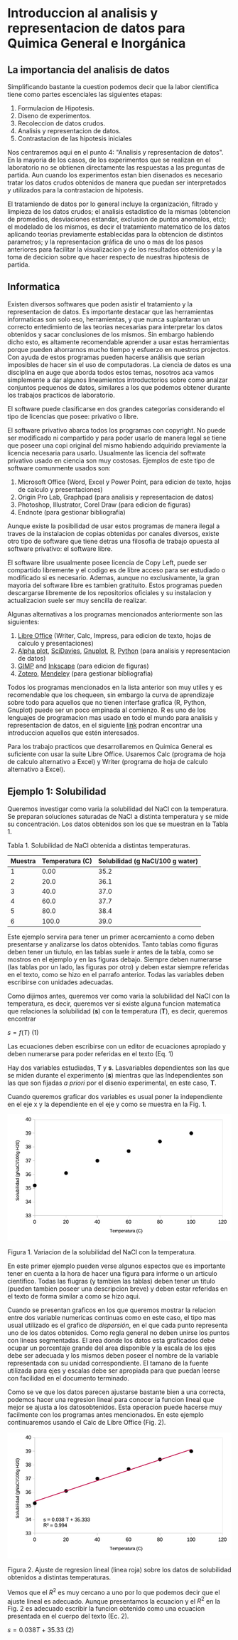 # Introduccion al analisis y representacion de datos para Quimica General e Inorgánica

## La importancia del analisis de datos

Simplificando bastante la cuestion podemos decir que la labor cientifica tiene como partes escenciales las siguientes etapas:

1. Formulacion de Hipotesis.
2. Diseno de experimentos.
3. Recoleccion de datos crudos.
4. Analisis y representacion de datos.
5. Contrastacion de las hipotesis iniciales

Nos centraremos aqui en el punto 4: "Analisis y representacion de datos". En la mayoria de los casos, de los experimentos que se realizan en el laboratorio no se obtienen directamente las respuestas a las preguntas de partida. Aun cuando los experimentos estan bien disenados es necesario tratar los datos crudos obtenidos de manera que puedan ser interpretados y utilizados para la contrastacion de hipotesis.

El tratamiendo de datos por lo general incluye la organización, filtrado y limpieza de los datos crudos; el analisis estadistico de la mismas (obtencion de promedios, desviaciones estandar, exclusion de puntos anomalos, etc); el modelado de los mismos, es decir el tratamiento matematico de los datos aplicando teorias previamente establecidas para la obtencion de distintos parametros; y la representacion gráfica de uno o mas de los pasos anteriores para facilitar la visualizacion y de los resultados obtenidos y la toma de decicion sobre que hacer respecto de nuestras hipotesis de partida.

## Informatica

Existen diversos softwares que poden asistir el tratamiento y la representacion de datos. Es importante destacar que las herramientas informaticas son solo eso, herramientas, y que nunca suplantaran un correcto entedimiento de las teorias necesarias para interpretar los datos obtenidos y sacar conclusiones de los mismos. Sin embargo habiendo dicho esto, es altamente recomendable aprender a usar estas herramientas porque pueden ahorrarnos mucho tiempo y esfuerzo en nuestros projectos. Con ayuda de estos programas pueden hacerse análisis  que serian imposibles de hacer sin el uso de computadoras. La ciencia de datos es una disciplina en auge que aborda todos estos temas, nosotros aca vamos simplemente a dar algunos lineamientos introductorios sobre como analzar conjuntos pequenos de datos, similares a los que podemos obtener durante los trabajos practicos de laboratorio.

El software puede clasificarse en dos grandes categorías considerando el tipo de licencias que posee: privativo o libre.

El software privativo abarca todos los programas con copyright. No puede ser modificado ni compartido y para poder usarlo de manera legal se tiene que poseer una copi original del mismo habiendo adquirido previamente la licencia necesaria para usarlo. Usualmente las licencia del softwate privativo usado en ciencia son muy costosas. Ejemplos de este tipo de software comunmente usados son: 

1. Microsoft Office (Word, Excel y Power Point, para edicion de texto, hojas de calculo y presentaciones)
2. Origin Pro Lab, Graphpad (para analisis y representacion de datos)
3. Photoshop, Illustrator, Corel Draw (para edicion de figuras)
4. Endnote (para gestionar bibliografía)

Aunque existe la posibilidad de usar estos programas de manera ilegal a traves de la instalacion de copias obtenidas por canales diversos, existe otro tipo de software que tiene detras una filosofia de trabajo opuesta al software privativo: el software libre.

El software libre usualmente posee licencia de Copy Left, puede ser compartido libremente y el codigo es de libre acceso para ser estudiado o modificado si es necesario. Ademas, aunque no exclusivamente, la gran mayoria del software libre es tambien gratituito. Estos programas pueden descargarse libremente de los repositorios oficiales y su instalacion y actualizacion suele ser muy sencilla de realizar.

Algunas alternativas a los programas mencionados anteriormente son las siguientes:

1. [Libre Office](https://www.libreoffice.org/) (Writer, Calc, Impress, para edicion de texto, hojas de calculo y presentaciones)
2. [Alpha plot](https://alphaplot.sourceforge.io/), [SciDavies](https://scidavis.sourceforge.net/), [Gnuplot](http://www.gnuplot.info/), [R](https://www.r-project.org/), [Python](https://www.python.org/) (para analisis y representacion de datos)
3. [GIMP](https://www.gimp.org/) and [Inkscape](https://inkscape.org/) (para edicion de figuras)
4. [Zotero](https://www.zotero.org/), [Mendeley](https://www.mendeley.com/) (para gestionar bibliografia)

Todos los programas mencionados en la lista anterior son muy utiles y es recomendable que los chequeen, sin embargo la curva de aprendizaje sobre todo para aquellos que no tienen interfase grafica (R, Python, Gnuplot) puede ser un poco empinada al comienzo. R es uno de los lenguajes de programacion mas usado en todo el mundo para analisis y representacion de datos, en el siguiente [link](https://github.com/foni90mdq/introduccion-a-r.github.io) podran encontrar una introduccion aquellos que estén interesados.

Para los trabajo practicos que desarrollaremos en Quimica General es suficiente con usar la suite Libre Office. Usaremos Calc (programa de hoja de calculo alternativo a Excel) y Writer (programa de hoja de calculo alternativo a Excel).

## Ejemplo 1: Solubilidad

Queremos investigar como varia la solubilidad del NaCl con la temperatura. Se preparan soluciones saturadas de NaCl a distinta temperatura y se mide su concentración. Los datos obtenidos son los que se muestran en la Tabla 1. 

Tabla 1. Solubilidad de NaCl obtenida a distintas temperaturas.

| Muestra | Temperatura (C) | Solubilidad (g NaCl/100 g water) |
| ------- | --------------- | -------------------------------- |
| 1       | 0.00            | 35.2                             |
| 2       | 20.0            | 36.1                             |
| 3       | 40.0            | 37.0                             |
| 4       | 60.0            | 37.7                             |
| 5       | 80.0            | 38.4                             |
| 6       | 100.0           | 39.0                             |

Este ejemplo servira para tener un primer acercamiento a como deben presentarse y analizarse los datos obtenidos. Tanto tablas como figuras deben tener un tiutulo, en las tablas suele ir antes de la tabla, como se mostros en el ejemplo y en las figuras debajo. Siempre deben numerarse (las tablas por un lado, las figuras por otro) y deben estar siempre referidas en el texto, como se hizo en el parrafo anterior. Todas las variables deben escribirse con unidades adecuadas.

Como dijimos antes, queremos ver como varia la solubilidad del NaCl con la temperatura, es decir, queremos ver si existe alguna funcion matematica que relaciones la solubilidad (**s**) con la temperatura (**T**), es decir, queremos encontrar

$s=f(T)$ (1)

Las ecuaciones deben escribirse con un editor de ecuaciones apropiado y deben numerarse para poder referidas en el texto (Eq. 1)

Hay dos variables estudiadas, **T** y **s**. Lasvariables dependientes son las que se miden durante el experimento (**s**) mientras que las Independientes son las que son fijadas *a priori* por el disenio experimental, en este caso, **T**.

Cuando queremos graficar dos variables es usual poner la independiente en el eje x y la dependiente en el eje y como se muestra en la Fig. 1.

![solubilidad](fig/solubilidad.png)

Figura 1. Variacion de la solubilidad del NaCl con la temperatura.

En este primer ejemplo pueden verse algunos espectos que es importante tener en cuenta a la hora de hacer una figura para informe o un articulo cientifico. Todas las fiugras (y tambien las tablas) deben tener un titulo (pueden tambien poseer una descripcion breve) y deben estar referidas en el texto de forma similar a como se hizo aqui.

Cuando se presentan graficos en los que queremos mostrar la relacion entre dos variable numericas continuas como en este caso, el tipo mas usual utilizado es el grafico de *dispersión*, en el que cada punto representa uno de los datos obtenidos. Como regla general no deben unirse los puntos con lineas segmentadas. El area donde los datos esta graficados debe ocupar un porcentaje grande del area disponible y la escala de los ejes debe ser adecuada y los mismos deben poseer el nombre de la variable representada con su unidad correspondiente. El tamano de la fuente utilizada para ejes y escalas debe ser apropiada para que puedan leerse con facilidad en el documento terminado.

Como se ve que los datos parecen ajustarse bastante bien a una correcta, podemos hacer una regresion lineal para conocer la funcion lineal que mejor se ajusta a los datosobtenidos. Esta operacion puede hacerse muy facilmente con los programas antes mencionados. En este ejemplo continuaremos usando el Calc de Libre Office (Fig. 2).

![regresion](fig/regresion1.png)

Figura 2. Ajuste de regresion lineal (linea roja) sobre los datos de solubilidad obtenidos a distintas temperaturas.

Vemos que el $R^2$ es muy cercano a uno por lo que podemos decir que el ajuste lineal es adecuado. Aunque presentamos la ecuacion y el $R^2$ en la Fig. 2 es adecuado escribir la funcion obtenido como una ecuacion presentada en el cuerpo del texto (Ec. 2).

$s=0.038 T+35.33$ (2)

 











